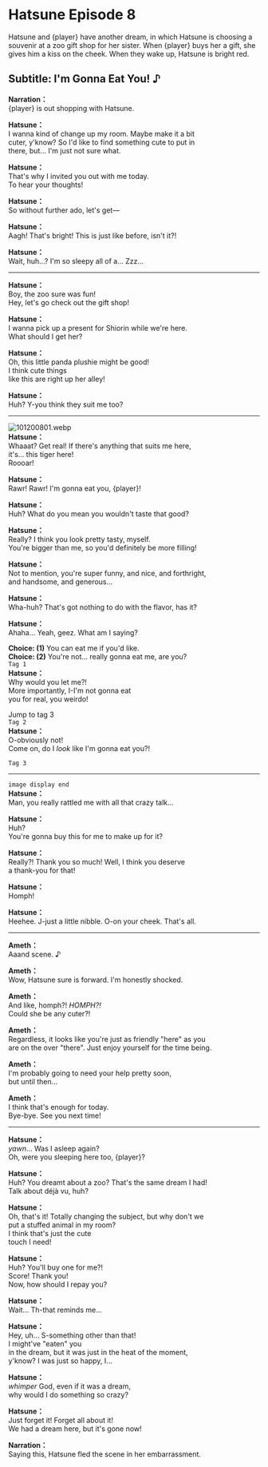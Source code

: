 # Hatsune Episode 8
Hatsune and {player} have another dream, in which Hatsune is choosing a souvenir at a zoo gift shop for her sister. When {player} buys her a gift, she gives him a kiss on the cheek. When they wake up, Hatsune is bright red.
  
## Subtitle: I'm Gonna Eat You! ♪
  
**Narration：**  
{player} is out shopping with Hatsune.  
  
**Hatsune：**  
I wanna kind of change up my room. Maybe make it a bit  
cuter, y'know? So I'd like to find something cute to put in  
there, but... I'm just not sure what.  
  
**Hatsune：**  
That's why I invited you out with me today.  
To hear your thoughts!  
  
**Hatsune：**  
So without further ado, let's get—  
  
**Hatsune：**  
Aagh! That's bright! This is just like before, isn't it?!  
  
**Hatsune：**  
Wait, huh...? I'm so sleepy all of a... Zzz...  
  

---  
  
**Hatsune：**  
Boy, the zoo sure was fun!  
Hey, let's go check out the gift shop!  
  
**Hatsune：**  
I wanna pick up a present for Shiorin while we're here.  
What should I get her?  
  
**Hatsune：**  
Oh, this little panda plushie might be good!  
I think cute things  
like this are right up her alley!  
  
**Hatsune：**  
Huh? Y-you think they suit me too?  
  

---  
  
![101200801.webp](https://redive.estertion.win/card/story/101200801.webp)  
**Hatsune：**  
Whaaat? Get real! If there's anything that suits me here,  
it's... this tiger here!  
Roooar!  
  
**Hatsune：**  
Rawr! Rawr! I'm gonna eat you, {player}!  
  
**Hatsune：**  
Huh? What do you mean you wouldn't taste that good?  
  
**Hatsune：**  
Really? I think you look pretty tasty, myself.  
You're bigger than me, so you'd definitely be more filling!  
  
**Hatsune：**  
Not to mention, you're super funny, and nice, and forthright,  
and handsome, and generous...  
  
**Hatsune：**  
Wha-huh? That's got nothing to do with the flavor, has it?  
  
**Hatsune：**  
Ahaha... Yeah, geez. What am I saying?  
  
**Choice: (1)**  You can eat me if you'd like.  
**Choice: (2)**  You're not... really gonna eat me, are you?  
`Tag 1`  
**Hatsune：**  
Why would you let me?!  
More importantly, I-I'm not gonna eat  
you for real, you weirdo!  
  
Jump to tag 3  
`Tag 2`  
**Hatsune：**  
O-obviously not!  
Come on, do I *look* like I'm gonna eat you?!  
  
`Tag 3`  

---  
  
`image display end`  
**Hatsune：**  
Man, you really rattled me with all that crazy talk...  
  
**Hatsune：**  
Huh?  
You're gonna buy this for me to make up for it?  
  
**Hatsune：**  
Really?! Thank you so much! Well, I think you deserve  
a thank-you for that!  
  
**Hatsune：**  
Homph!  
  
**Hatsune：**  
Heehee. J-just a little nibble. O-on your cheek. That's all.  
  

---  
  
**Ameth：**  
Aaand scene. ♪  
  
**Ameth：**  
Wow, Hatsune sure is forward. I'm honestly shocked.  
  
**Ameth：**  
And like, homph?! *HOMPH?!*  
Could she be any cuter?!  
  
**Ameth：**  
Regardless, it looks like you're just as friendly \"here\" as you  
are on the over \"there\". Just enjoy yourself for the time being.  
  
**Ameth：**  
I'm probably going to need your help pretty soon,  
but until then...  
  
**Ameth：**  
I think that's enough for today.  
Bye-bye. See you next time!  
  

---  
  
**Hatsune：**  
*yawn*... Was I asleep again?  
Oh, were you sleeping here too, {player}?  
  
**Hatsune：**  
Huh? You dreamt about a zoo? That's the same dream I had!  
Talk about déjà vu, huh?  
  
**Hatsune：**  
Oh, that's it! Totally changing the subject, but why don't we  
put a stuffed animal in my room?  
I think that's just the cute  
touch I need!  
  
**Hatsune：**  
Huh? You'll buy one for me?!  
Score! Thank you!  
Now, how should I repay you?  
  
**Hatsune：**  
Wait... Th-that reminds me...  
  
**Hatsune：**  
Hey, uh... S-something other than that!  
I might've \"eaten\" you  
in the dream, but it was just in the heat of the moment,  
y'know? I was just so happy, I...  
  
**Hatsune：**  
*whimper* God, even if it was a dream,  
why would I do something so crazy?  
  
**Hatsune：**  
Just forget it! Forget all about it!  
We had a dream here, but it's gone now!  
  
**Narration：**  
Saying this, Hatsune fled the scene in her embarrassment.  
